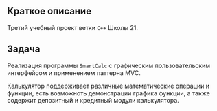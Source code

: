 ## Краткое описание

Третий учебный проект ветки `С++` Школы 21.

## Задача

Реализация программы `SmartCalc` с графическим пользовательским интерфейсом и применением паттерна MVC.

Калькулятор поддерживает различные математические операции и функции, есть возможноть демонстрации графика функции, а также содержит депозитный и кредитный модули калькулятора.